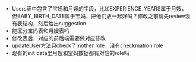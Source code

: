 - Users表中包含了宝妈和月嫂的字段，比如EXPERIENCE_YEARS属于月嫂，但BABY_BIRTH_DATE属于宝妈，把他们放一起好吗？修改之前请先review现有表结构，然后给出suggestion
- 能区分宝妈表和月嫂表吗
- 修改表后，对应的前后端需要做对应修改
- updateUser方法只check了mother role，没有checkmatron role
- 现有的init data里月嫂和宝妈数据都有对应的role吗